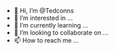 - 👋 Hi, I’m @Tedconns
- 👀 I’m interested in ...
- 🌱 I’m currently learning ...
- 💞️ I’m looking to collaborate on ...
- 📫 How to reach me ...

<!---
Tedconns/Tedconns is a ✨ special ✨ repository because its `README.md` (this file) appears on your GitHub profile.
You can click the Preview link to take a look at your changes.
--->
